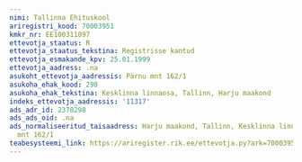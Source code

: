 ```yaml
---
nimi: Tallinna Ehituskool
ariregistri_kood: 70003951
kmkr_nr: EE100311097
ettevotja_staatus: R
ettevotja_staatus_tekstina: Registrisse kantud
ettevotja_esmakande_kpv: 25.01.1999
ettevotja_aadress: .na
asukoht_ettevotja_aadressis: Pärnu mnt 162/1
asukoha_ehak_kood: 298
asukoha_ehak_tekstina: Kesklinna linnaosa, Tallinn, Harju maakond
indeks_ettevotja_aadressis: '11317'
ads_adr_id: 2378298
ads_ads_oid: .na
ads_normaliseeritud_taisaadress: Harju maakond, Tallinn, Kesklinna linnaosa, Pärnu
  mnt 162/1
teabesysteemi_link: https://ariregister.rik.ee/ettevotja.py?ark=70003951&ref=rekvisiidid
---
```

